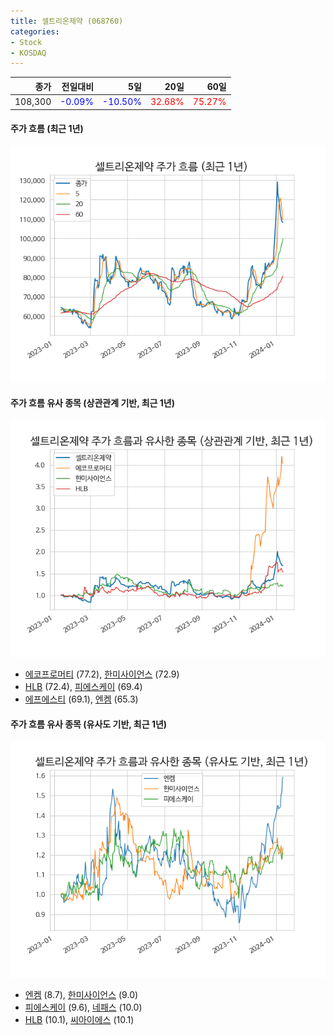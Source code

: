 ```yaml
---
title: 셀트리온제약 (068760)
categories:
- Stock
- KOSDAQ
---
```


|종가|전일대비|5일|20일|60일|
|---:|-------:|--:|---:|---:|
|108,300|<span style="color: blue">-0.09%</span>|<span style="color: blue">-10.50%</span>|<span style="color: red">32.68%</span>|<span style="color: red">75.27%</span>|

<!-- more -->

#### 주가 흐름 (최근 1년)
![068760](/assets/images/stock/068760.png)


#### 주가 흐름 유사 종목 (상관관계 기반, 최근 1년)
![068760](/assets/images/stock/068760_corr.png)
- [에코프로머티](/450080/) (77.2), [한미사이언스](/008930/) (72.9)
- [HLB](/028300/) (72.4), [피에스케이](/319660/) (69.4)
- [에프에스티](/036810/) (69.1), [엔켐](/348370/) (65.3)


#### 주가 흐름 유사 종목 (유사도 기반, 최근 1년)
![068760](/assets/images/stock/068760_sim.png)
- [엔켐](/348370/) (8.7), [한미사이언스](/008930/) (9.0)
- [피에스케이](/319660/) (9.6), [네패스](/033640/) (10.0)
- [HLB](/028300/) (10.1), [씨아이에스](/222080/) (10.1)